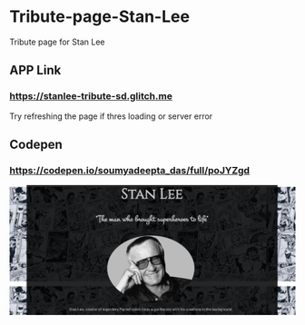 # Tribute-page-Stan-Lee
Tribute page for Stan Lee


## APP Link
### https://stanlee-tribute-sd.glitch.me

Try refreshing the page if thres loading or server error

## Codepen
### https://codepen.io/soumyadeepta_das/full/poJYZgd

![App](https://github.com/soumyadeeptadas/Tribute-page-Stan-Lee/blob/master/Screenshot%20(306).png)

